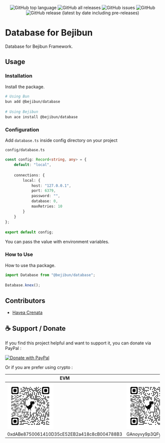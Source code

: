 <div align="center">

![GitHub top language](https://img.shields.io/github/languages/top/crenata/bejibun-database)
![GitHub all releases](https://img.shields.io/github/downloads/crenata/bejibun-database/total)
![GitHub issues](https://img.shields.io/github/issues/crenata/bejibun-database)
![GitHub](https://img.shields.io/github/license/crenata/bejibun-database)
![GitHub release (latest by date including pre-releases)](https://img.shields.io/github/v/release/crenata/bejibun-database?display_name=tag&include_prereleases)

</div>

# Database for Bejibun
Database for Bejibun Framework.

## Usage

### Installation
Install the package.

```bash
# Using Bun
bun add @bejibun/database

# Using Bejibun
bun ace install @bejibun/database
```

### Configuration
Add `database.ts` inside config directory on your project

```bash
config/database.ts
```

```ts
const config: Record<string, any> = {
    default: "local",

    connections: {
        local: {
            host: "127.0.0.1",
            port: 6379,
            password: "",
            database: 0,
            maxRetries: 10
        }
    }
};

export default config;
```

You can pass the value with environment variables.

### How to Use
How to use tha package.

```ts
import Database from "@bejibun/database";

Database.knex();
```

## Contributors
- [Havea Crenata](mailto:havea.crenata@gmail.com)

## ☕ Support / Donate

If you find this project helpful and want to support it, you can donate via PayPal :

[![Donate with PayPal](https://img.shields.io/badge/Donate-PayPal-blue.svg?logo=paypal)](https://paypal.me/hafiizhghulam)

Or if you are prefer using crypto :

| EVM | Solana |
| --- | ------ |
| <img src="https://github.com/crenata/bejibun/blob/master/public/images/EVM.png?raw=true" width="150" /> | <img src="https://github.com/crenata/bejibun/blob/master/public/images/SOL.png?raw=true" width="150" /> |
| 0xdABe8750061410D35cE52EB2a418c8cB004788B3 | GAnoyvy9p3QFyxikWDh9hA3fmSk2uiPLNWyQ579cckMn |
